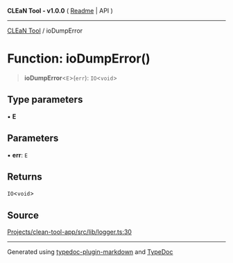 **CLEaN Tool - v1.0.0** ( [Readme](../README.md) \| API )

***

[CLEaN Tool](../exports.md) / ioDumpError

# Function: ioDumpError()

> **ioDumpError**\<`E`\>(`err`): `IO`\<`void`\>

## Type parameters

▪ **E**

## Parameters

▪ **err**: `E`

## Returns

`IO`\<`void`\>

## Source

[Projects/clean-tool-app/src/lib/logger.ts:30](https://github.com/yuckyh/clean-tool-app/)

***

Generated using [typedoc-plugin-markdown](https://www.npmjs.com/package/typedoc-plugin-markdown) and [TypeDoc](https://typedoc.org/)
